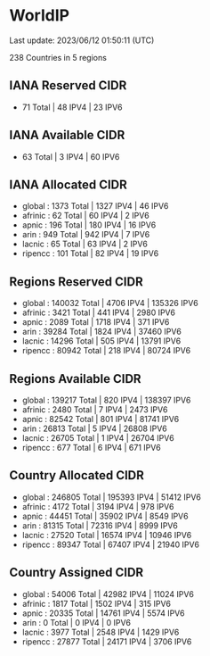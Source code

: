 # WorldIP

Last update: 2023/06/12 01:50:11 (UTC)

238 Countries in 5 regions

## IANA Reserved CIDR

- 71 Total | 48 IPV4 | 23 IPV6

## IANA Available CIDR

- 63 Total | 3 IPV4 | 60 IPV6

## IANA Allocated CIDR

- global : 1373 Total | 1327 IPV4 | 46 IPV6
- afrinic : 62 Total | 60 IPV4 | 2 IPV6
- apnic : 196 Total | 180 IPV4 | 16 IPV6
- arin : 949 Total | 942 IPV4 | 7 IPV6
- lacnic : 65 Total | 63 IPV4 | 2 IPV6
- ripencc : 101 Total | 82 IPV4 | 19 IPV6

## Regions Reserved CIDR

- global : 140032 Total | 4706 IPV4 | 135326 IPV6
- afrinic : 3421 Total | 441 IPV4 | 2980 IPV6
- apnic : 2089 Total | 1718 IPV4 | 371 IPV6
- arin : 39284 Total | 1824 IPV4 | 37460 IPV6
- lacnic : 14296 Total | 505 IPV4 | 13791 IPV6
- ripencc : 80942 Total | 218 IPV4 | 80724 IPV6

## Regions Available CIDR

- global : 139217 Total | 820 IPV4 | 138397 IPV6
- afrinic : 2480 Total | 7 IPV4 | 2473 IPV6
- apnic : 82542 Total | 801 IPV4 | 81741 IPV6
- arin : 26813 Total | 5 IPV4 | 26808 IPV6
- lacnic : 26705 Total | 1 IPV4 | 26704 IPV6
- ripencc : 677 Total | 6 IPV4 | 671 IPV6

## Country Allocated CIDR

- global : 246805 Total | 195393 IPV4 | 51412 IPV6
- afrinic : 4172 Total | 3194 IPV4 | 978 IPV6
- apnic : 44451 Total | 35902 IPV4 | 8549 IPV6
- arin : 81315 Total | 72316 IPV4 | 8999 IPV6
- lacnic : 27520 Total | 16574 IPV4 | 10946 IPV6
- ripencc : 89347 Total | 67407 IPV4 | 21940 IPV6

## Country Assigned CIDR

- global : 54006 Total | 42982 IPV4 | 11024 IPV6
- afrinic : 1817 Total | 1502 IPV4 | 315 IPV6
- apnic : 20335 Total | 14761 IPV4 | 5574 IPV6
- arin : 0 Total | 0 IPV4 | 0 IPV6
- lacnic : 3977 Total | 2548 IPV4 | 1429 IPV6
- ripencc : 27877 Total | 24171 IPV4 | 3706 IPV6
